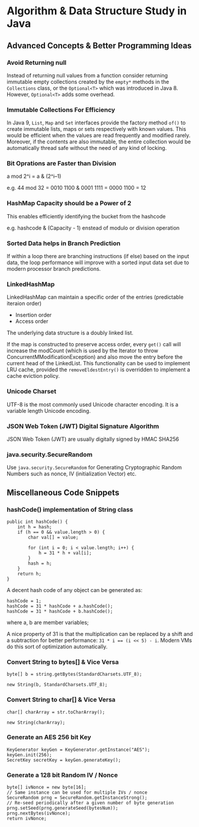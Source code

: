 # Algorithm & Data Structure Study in Java

## Advanced Concepts & Better Programming Ideas

### Avoid Returning null

Instead of returning null values from a function consider returning immutable empty collections created by the `empty*` methods in the `Collections` class, or the `Optional<T>` which was introduced in Java 8. However, `Optional<T>` adds some overhead.

### Immutable Collections For Efficiency

In Java 9, `List`, `Map` and `Set` interfaces provide the factory method `of()` to create immutable lists, maps or sets respectively with known values. This would be efficient when the values are read frequently and modified rarely. Moreover, if the contents are also immutable, the entire collection would be automatically thread safe without the need of any kind of locking.

### Bit Oprations are Faster than Division

a mod 2^i = a & (2^i–1)

e.g. 44 mod 32 = 0010 1100 & 0001 1111 = 0000 1100 = 12

### HashMap Capacity should be a Power of 2

This enables efficiently identifying the bucket from the hashcode

e.g. hashcode & (Capacity - 1) enstead of modulo or division operation

### Sorted Data helps in Branch Prediction

If within a loop there are branching instructions (if else) based on the input data, the loop performance will improve with a sorted input data set due to modern processor branch predictions.

### LinkedHashMap

LinkedHashMap can maintain a specific order of the entries (predictable iteraion order)
- Insertion order
- Access order

The underlying data structure is a doubly linked list.

If the map is constructed to preserve access order, every `get()` call will increase the modCount (which is used by the Iterator to throw ConcurrentMModificationException) and also move the entry before the current head of the LinkedList. This functionality can be used to implement LRU cache, provided the `removeEldestEntry()` is overridden to implement a cache eviction policy.

### Unicode Charset

UTF-8 is the most commonly used Unicode character encoding. It is a variable length Unicode encoding.

### JSON Web Token (JWT) Digital Signature Algorithm

JSON Web Token (JWT) are usually digitally signed by HMAC SHA256

### java.security.SecureRandom

Use `java.security.SecureRandom` for Generating Cryptographic Random Numbers such as nonce, IV (initialization Vector) etc.

## Miscellaneous Code Snippets

### hashCode() implementation of String class

    public int hashCode() {
        int h = hash;
        if (h == 0 && value.length > 0) {
            char val[] = value;
            
            for (int i = 0; i < value.length; i++) {
                h = 31 * h + val[i];
            }
            hash = h;
        }
        return h;
    }

A decent hash code of any object can be generated as:

    hashCode = 1;
    hashCode = 31 * hashCode + a.hashCode();
    hashCode = 31 * hashCode + b.hashCode();

where a, b are member variables;

A nice property of 31 is that the multiplication can be replaced by a shift and a subtraction for better performance: `31 * i == (i << 5) - i`. Modern VMs do this sort of optimization automatically.

### Convert String to bytes[] & Vice Versa

    byte[] b = string.getBytes(StandardCharsets.UTF_8);
    
    new String(b, StandardCharsets.UTF_8);

### Convert String to char[] & Vice Versa

    char[] charArray = str.toCharArray();
    
    new String(charArray);

### Generate an AES 256 bit Key

    KeyGenerator keyGen = KeyGenerator.getInstance("AES");
    keyGen.init(256);
    SecretKey secretKey = keyGen.generateKey();

### Generate a 128 bit Random IV / Nonce

	byte[] ivNonce = new byte[16];
	// Same instance can be used for multiple IVs / nonce
	SecureRandom prng = SecureRandom.getInstanceStrong();
	// Re-seed periodically after a given number of byte generation
	prng.setSeed(prng.generateSeed(bytesNum));
	prng.nextBytes(ivNonce);
	return ivNonce;

